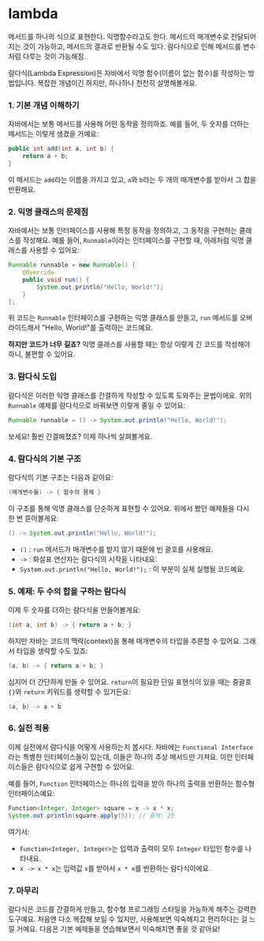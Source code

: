 # lambda
메서드를 하나의 식으로 표현한다. 익명함수라고도 한다.
메서드의 매개변수로 전달되어지는 것이 가능하고, 메서드의 결과로 반환될 수도 있다.
람다식으로 인해 메서드를 변수처럼 다루는 것이 가능해짐.




람다식(Lambda Expression)은 자바에서 익명 함수(이름이 없는 함수)를 작성하는 방법입니다. 복잡한 개념이긴 하지만, 하나하나 천천히 설명해볼게요.

### 1. 기본 개념 이해하기
자바에서는 보통 메서드를 사용해 어떤 동작을 정의하죠. 예를 들어, 두 숫자를 더하는 메서드는 이렇게 생겼을 거예요:

```java
public int add(int a, int b) {
    return a + b;
}
```

이 메서드는 `add`라는 이름을 가지고 있고, `a`와 `b`라는 두 개의 매개변수를 받아서 그 합을 반환해요.

### 2. 익명 클래스의 문제점
자바에서는 보통 인터페이스를 사용해 특정 동작을 정의하고, 그 동작을 구현하는 클래스를 작성해요. 예를 들어, `Runnable`이라는 인터페이스를 구현할 때, 아래처럼 익명 클래스를 사용할 수 있어요:

```java
Runnable runnable = new Runnable() {
    @Override
    public void run() {
        System.out.println("Hello, World!");
    }
};
```

위 코드는 `Runnable` 인터페이스를 구현하는 익명 클래스를 만들고, `run` 메서드를 오버라이드해서 "Hello, World!"를 출력하는 코드예요.

**하지만 코드가 너무 길죠?** 익명 클래스를 사용할 때는 항상 이렇게 긴 코드를 작성해야 하니, 불편할 수 있어요.

### 3. 람다식 도입
람다식은 이러한 익명 클래스를 간결하게 작성할 수 있도록 도와주는 문법이에요. 위의 `Runnable` 예제를 람다식으로 바꿔보면 이렇게 줄일 수 있어요:

```java
Runnable runnable = () -> System.out.println("Hello, World!");
```

보세요! 훨씬 간결해졌죠? 이제 하나씩 살펴볼게요.

### 4. 람다식의 기본 구조
람다식의 기본 구조는 다음과 같아요:

```java
(매개변수들) -> { 함수의 몸체 }
```

이 구조를 통해 익명 클래스를 단순하게 표현할 수 있어요. 위에서 봤던 예제들을 다시 한 번 뜯어볼게요:

```java
() -> System.out.println("Hello, World!");
```

- `()` : `run` 메서드가 매개변수를 받지 않기 때문에 빈 괄호를 사용해요.
- `->` : 화살표 연산자는 람다식의 시작을 나타내요.
- `System.out.println("Hello, World!");` : 이 부분이 실제 실행될 코드예요.

### 5. 예제: 두 수의 합을 구하는 람다식
이제 두 숫자를 더하는 람다식을 만들어볼게요:

```java
(int a, int b) -> { return a + b; }
```

하지만 자바는 코드의 맥락(context)을 통해 매개변수의 타입을 추론할 수 있어요. 그래서 타입을 생략할 수도 있죠:

```java
(a, b) -> { return a + b; }
```

심지어 더 간단하게 만들 수 있어요. `return`이 필요한 단일 표현식이 있을 때는 중괄호 `{}`와 `return` 키워드를 생략할 수 있거든요:

```java
(a, b) -> a + b
```

### 6. 실전 적용
이제 실전에서 람다식을 어떻게 사용하는지 봅시다. 자바에는 `Functional Interface`라는 특별한 인터페이스들이 있는데, 이들은 하나의 추상 메서드만 가져요. 이런 인터페이스들은 람다식으로 쉽게 구현할 수 있어요.

예를 들어, `Function` 인터페이스는 하나의 입력을 받아 하나의 출력을 반환하는 함수형 인터페이스예요:

```java
Function<Integer, Integer> square = x -> x * x;
System.out.println(square.apply(5)); // 출력: 25
```

여기서:
- `Function<Integer, Integer>`는 입력과 출력이 모두 `Integer` 타입인 함수를 나타내요.
- `x -> x * x`는 입력값 `x`를 받아서 `x * x`를 반환하는 람다식이에요.

### 7. 마무리
람다식은 코드를 간결하게 만들고, 함수형 프로그래밍 스타일을 가능하게 해주는 강력한 도구예요. 처음엔 다소 복잡해 보일 수 있지만, 사용해보면 익숙해지고 편리하다는 걸 느낄 거예요. 다음은 기본 예제들을 연습해보면서 익숙해지면 좋을 것 같아요!